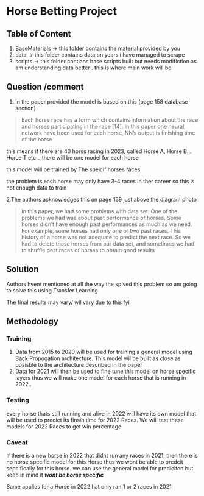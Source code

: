# Horse Betting Project

## Table of Content

1. BaseMaterials -> this folder contains the material provided by you
2. data -> this folder contains data on years i have managed to scrape
3. scripts -> this folder contians base scripts built but needs modifiction as am understanding data better . this is where main work will be

## Question /comment

1. In the paper provided the model is based on this (page 158 database section)

> Each horse race has a form which contains information
about the race and horses participating in the race [14].
In this paper one neural network have been used for each
horse, NN’s output is finishing time of the horse

this means if there are 40 horss racing in 2023, called Horse A, Horse B... Horce T etc .. there will be one model for each horse

this model will be trained by The speicif horses races

the problem is each horse may only have 3-4 races in ther career so this is not enough data to train

2.The authors acknowledges this on page 159 just above the diagram photo

> In this paper, we had some problems with data set. One
of the problems we had was about past performance of
horses. Some horses didn’t have enough past
performances as much as we need. For example, some
horses had only one or two past races. This history of a
horse was not adequate to predict the next race. So we
had to delete these horses from our data set, and
sometimes we had to shuffle past races of horses to
obtain good results.

## Solution

Authors hvent mentioned at all the way the splved this problem so am going to solve this using Transfer Learning

The final results may vary/ wil vary due to this fyi

## Methodology

### Training

1. Data from 2015 to 2020 will be used for training a general model using Back Propogation architecture. This model wil be built as close as posisble to the architecture described in the paper
2. Data for 2021 will then be used to fine tune this model on horse specific layers thus we will make one model for each horse that is running in 2022.. 

### Testing 

every horse thats still running and alive in 2022 will have its own model that will be used to predict its finsih time for 2022 Races. We will test these models for 2022 Races to get win percentage 

### Caveat

If there is a new horse in 2022 that didnt run any races in 2021, then there is no horse specific model for this Horse thus we wont be able to predcit sepcifically for this horse. we can use the general model for prediciton but keep in mind it ***wont be horse specific***

Same applies for a Horse in 2022 hat only ran 1 or 2 races in 2021

